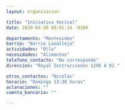 ```yaml
---
layout: organizacion

title: "Iniciativa Vecinal"
date: 2020-04-20 00:01:14 -0300

departamento: "Montevideo"
barrio: "Barrio Lavalleja"
actividades: "Olla"
necesidades: "Alimentos"
telefono_contacto: "No corresponde"
direccion: "Royal Instrucciones 1200 A D2 "

otros_contactos: "Nicolás"
horario: "Domingo 13:30 horas"
aclaraciones: ""
cuenta_bancaria: ""

---
```

